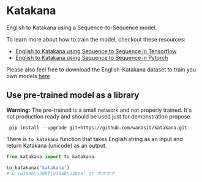 # Katakana

English to Katakana using a Sequence-to-Sequence model.

To learn more about how to train the model, checkout these resources:

* [English to Katakana using Sequence to Sequence in Tensorflow](https://medium.com/@wanasit/english-to-katakana-with-sequence-to-sequence-in-tensorflow-a03a16ac19be)
* [English to Katakana using Sequence to Sequence in Pytorch](https://medium.com/@wanasit/english-to-katakana-with-sequence-to-sequence-in-pytorch-24f18ab19296)

Please also feel free to download the English-Katakana dataset to train you own models [here](https://raw.githubusercontent.com/wanasit/katakana/master/dataset/data.csv)

## Use pre-trained model as a library

**Warning:** The pre-trained is a small network and not properly trained. It's not production ready 
and should be used just for demonstration propose. 

```
 pip install --upgrade git+https://github.com/wanasit/katakana.git
```

There is `to_katakana` function that takes English string as an input and return Katakana (unicode) as an output.
```python
from katakana import to_katakana 

to_katakana('katakana')
# u'\u30ab\u30bf\u30ab\u30ca' or カタカナ
```
